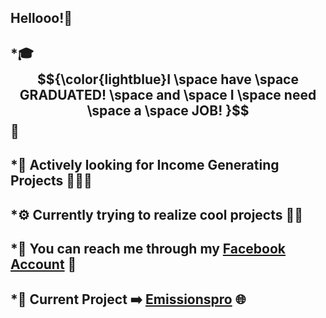 ## Hellooo!👋

## *🎓  $${\color{lightblue}I \space have \space GRADUATED! \space and \space I \space need \space a \space JOB! }$$ 💖
## *📆  Actively looking for Income Generating Projects 🧑🏻‍💻
## *⚙️  Currently trying to realize cool projects 🤞🏻
## *📱  You can reach me through my [Facebook Account](https://www.facebook.com/AdoboDaisuki/) 💬
## *🚧  Current Project ➡️ [Emissionspro](https://www.emissionspro.com.au) 🌐

